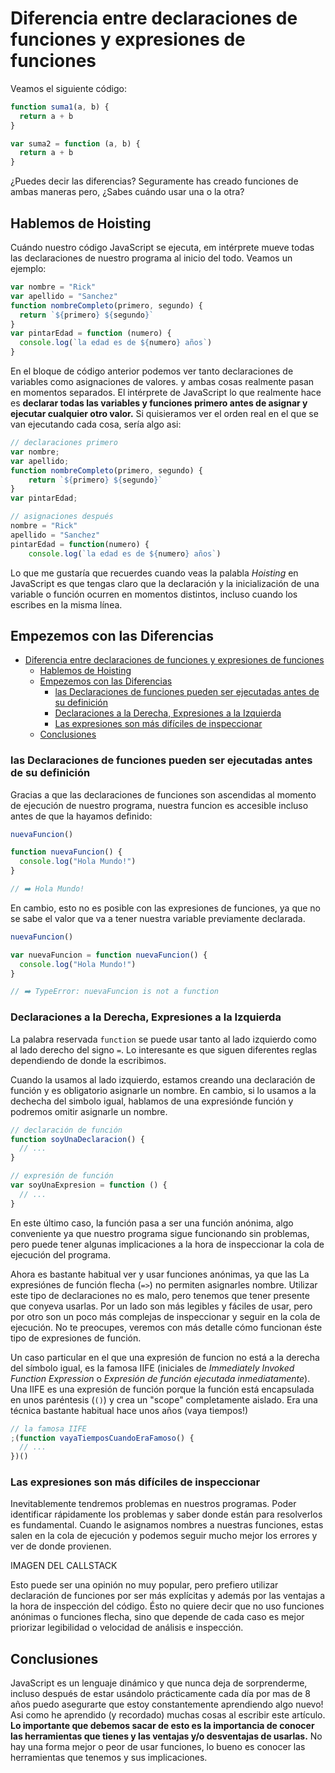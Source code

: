 # Diferencia entre declaraciones de funciones y expresiones de funciones

Veamos el siguiente código:

```js
function suma1(a, b) {
  return a + b
}

var suma2 = function (a, b) {
  return a + b
}
```

¿Puedes decir las diferencias? Seguramente has creado funciones de ambas maneras pero, ¿Sabes cuándo usar una o la otra?

## Hablemos de Hoisting

Cuándo nuestro código JavaScript se ejecuta, em intérprete mueve todas las declaraciones de nuestro programa al inicio del todo. Veamos un ejemplo:

```js
var nombre = "Rick"
var apellido = "Sanchez"
function nombreCompleto(primero, segundo) {
  return `${primero} ${segundo}`
}
var pintarEdad = function (numero) {
  console.log(`la edad es de ${numero} años`)
}
```

En el bloque de código anterior podemos ver tanto declaraciones de variables como asignaciones de valores. y ambas cosas realmente pasan en momentos separados. El intérprete de JavaScript lo que realmente hace es **declarar todas las variables y funciones primero antes de asignar y ejecutar cualquier otro valor.** Si quisieramos ver el orden real en el que se van ejecutando cada cosa, sería algo asi:

```js
// declaraciones primero
var nombre;
var apellido;
function nombreCompleto(primero, segundo) {
    return `${primero} ${segundo}`
}
var pintarEdad;

// asignaciones después
nombre = "Rick"
apellido = "Sanchez"
pintarEdad = function(numero) {
    console.log(`la edad es de ${numero} años`)
```

Lo que me gustaría que recuerdes cuando veas la palabla _Hoisting_ en JavaScript es que tengas claro que la declaración y la inicialización de una variable o función ocurren en momentos distintos, incluso cuando los escribes en la misma línea.

## Empezemos con las Diferencias

- [Diferencia entre declaraciones de funciones y expresiones de funciones](#diferencia-entre-declaraciones-de-funciones-y-expresiones-de-funciones)
  - [Hablemos de Hoisting](#hablemos-de-hoisting)
  - [Empezemos con las Diferencias](#empezemos-con-las-diferencias)
    - [las Declaraciones de funciones pueden ser ejecutadas antes de su definición](#las-declaraciones-de-funciones-pueden-ser-ejecutadas-antes-de-su-definición)
    - [Declaraciones a la Derecha, Expresiones a la Izquierda](#declaraciones-a-la-derecha-expresiones-a-la-izquierda)
    - [Las expresiones son más difíciles de inspeccionar](#las-expresiones-son-más-difíciles-de-inspeccionar)
  - [Conclusiones](#conclusiones)

### las Declaraciones de funciones pueden ser ejecutadas antes de su definición

Gracias a que las declaraciones de funciones son ascendidas al momento de ejecución de nuestro programa, nuestra funcion es accesible incluso antes de que la hayamos definido:

```js
nuevaFuncion()

function nuevaFuncion() {
  console.log("Hola Mundo!")
}

// ➡️ Hola Mundo!
```

En cambio, esto no es posible con las expresiones de funciones, ya que no se sabe el valor que va a tener nuestra variable previamente declarada.

```js
nuevaFuncion()

var nuevaFuncion = function nuevaFuncion() {
  console.log("Hola Mundo!")
}

// ➡️ TypeError: nuevaFuncion is not a function
```

### Declaraciones a la Derecha, Expresiones a la Izquierda

La palabra reservada `function` se puede usar tanto al lado izquierdo como al lado derecho del signo `=`. Lo interesante es que siguen diferentes reglas dependiendo de donde la escribimos.

Cuando la usamos al lado izquierdo, estamos creando una declaración de función y es obligatorio asignarle un nombre. En cambio, si lo usamos a la dechecha del simbolo igual, hablamos de una expresiónde función y podremos omitir asignarle un nombre.

```js
// declaración de función
function soyUnaDeclaracion() {
  // ...
}

// expresión de función
var soyUnaExpresion = function () {
  // ...
}
```

En este último caso, la función pasa a ser una función anónima, algo conveniente ya que nuestro programa sigue funcionando sin problemas, pero puede tener algunas implicaciones a la hora de inspeccionar la cola de ejecución del programa.

Ahora es bastante habitual ver y usar funciones anónimas, ya que las La expresiónes de función flecha (`=>`) no permiten asignarles nombre. Utilizar este tipo de declaraciones no es malo, pero tenemos que tener presente que conyeva usarlas. Por un lado son más legibles y fáciles de usar, pero por otro son un poco más complejas de inspeccionar y seguir en la cola de ejecución. No te preocupes, veremos con más detalle cómo funcionan éste tipo de expresiones de función.

Un caso particular en el que una expresión de funcion no está a la derecha del símbolo igual, es la famosa IIFE (iniciales de _Immediately Invoked Function Expression_ o _Expresión de función ejecutada inmediatamente_). Una IIFE es una expresión de función porque la función está encapsulada en unos paréntesis (`()`) y crea un "scope" completamente aislado. Era una técnica bastante habitual hace unos años (vaya tiempos!)

```js
// la famosa IIFE
;(function vayaTiemposCuandoEraFamoso() {
  // ...
})()
```

### Las expresiones son más difíciles de inspeccionar

Inevitablemente tendremos problemas en nuestros programas. Poder identificar rápidamente los problemas y saber donde están para resolverlos es fundamental. Cuando le asignamos nombres a nuestras funciones, estas salen en la cola de ejecución y podemos seguir mucho mejor los errores y ver de donde provienen.

IMAGEN DEL CALLSTACK

Esto puede ser una opinión no muy popular, pero prefiero utilizar declaración de funciones por ser más explícitas y además por las ventajas a la hora de inspección del código. Ésto no quiere decir que no uso funciones anónimas o funciones flecha, sino que depende de cada caso es mejor priorizar legibilidad o velocidad de análisis e inspección.

## Conclusiones

JavaScript es un lenguaje dinámico y que nunca deja de sorprenderme, incluso después de estar usándolo prácticamente cada día por mas de 8 años puedo asegurarte que estoy constantemente aprendiendo algo nuevo! Asi como he aprendido (y recordado) muchas cosas al escribir este artículo. **Lo importante que debemos sacar de esto es la importancia de conocer las herramientas que tienes y las ventajas y/o desventajas de usarlas.** No hay una forma mejor o peor de usar funciones, lo bueno es conocer las herramientas que tenemos y sus implicaciones.